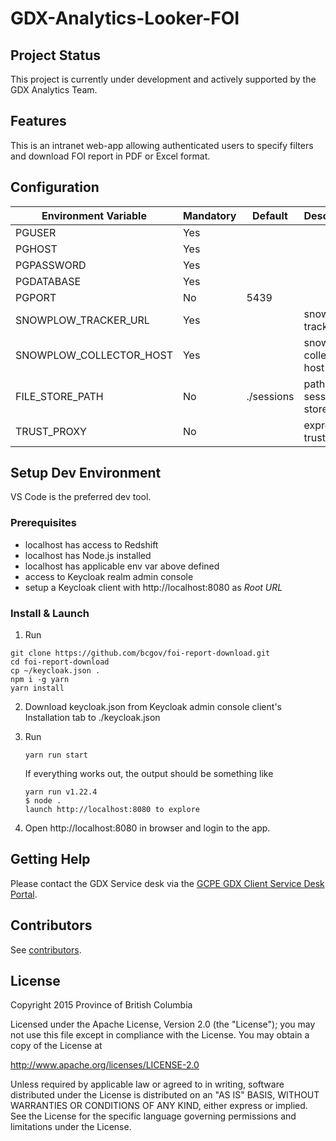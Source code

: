 # GDX-Analytics-Looker-FOI

## Project Status

This project is currently under development and actively supported by the GDX Analytics Team.

## Features
This is an intranet web-app allowing authenticated users to specify filters and 
download FOI report in PDF or Excel format.

## Configuration

| Environment Variable    | Mandatory | Default    | Description                |
| ----------------------- | --------- | ---------- | -------------------------- |
| PGUSER                  | Yes       |            |                            |
| PGHOST                  | Yes       |            |                            |
| PGPASSWORD              | Yes       |            |                            |
| PGDATABASE              | Yes       |            |                            |
| PGPORT                  | No        | 5439       |                            |
| SNOWPLOW_TRACKER_URL    | Yes       |            | snowplow tracker url       |
| SNOWPLOW_COLLECTOR_HOST | Yes       |            | snowplow collector host    |
| FILE_STORE_PATH         | No        | ./sessions | path to session file store |
| TRUST_PROXY             | No        |            | express.js trust proxy     |

## Setup Dev Environment
VS Code is the preferred dev tool.
### Prerequisites
  * localhost has access to Redshift
  * localhost has Node.js installed
  * localhost has applicable env var above defined
  * access to Keycloak realm admin console
  * setup a Keycloak client with http://localhost:8080 as *Root URL*
  
### Install & Launch
1. Run
  ```
  git clone https://github.com/bcgov/foi-report-download.git
  cd foi-report-download
  cp ~/keycloak.json .
  npm i -g yarn
  yarn install
  ```
2. Download keycloak.json from Keycloak admin console client's Installation tab to ./keycloak.json
3. Run
   ```
   yarn run start
   ```
  
    If everything works out, the output should be something like
    ```
    yarn run v1.22.4
    $ node .
    launch http://localhost:8080 to explore
    ```
4. Open http://localhost:8080 in browser and login to the app.

## Getting Help
Please contact the GDX Service desk via the [GCPE GDX Client Service Desk Portal](https://apps.gcpe.gov.bc.ca/jira/servicedesk/customer/portal/9). 

## Contributors
See [contributors](https://github.com/bcgov/foi-report-download/graphs/contributors).

## License

Copyright 2015 Province of British Columbia

Licensed under the Apache License, Version 2.0 (the "License");
you may not use this file except in compliance with the License.
You may obtain a copy of the License at

http://www.apache.org/licenses/LICENSE-2.0

Unless required by applicable law or agreed to in writing, software
distributed under the License is distributed on an "AS IS" BASIS,
WITHOUT WARRANTIES OR CONDITIONS OF ANY KIND, either express or implied.
See the License for the specific language governing permissions and limitations under the License.

